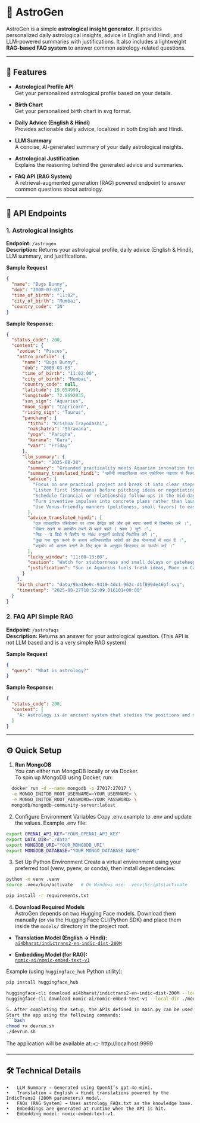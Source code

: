 # 🌌 AstroGen

AstroGen is a simple **astrological insight generator**. It provides personalized daily astrological insights, advice in English and Hindi, and LLM-powered summaries with justifications. It also includes a lightweight **RAG-based FAQ system** to answer common astrology-related questions.

---

## 🚀 Features

- **Astrological Profile API**  
  Get your personalized astrological profile based on your details.

- **Birth Chart**  
  Get your personalized birth chart in svg format.

- **Daily Advice (English & Hindi)**  
  Provides actionable daily advice, localized in both English and Hindi.

- **LLM Summary**  
  A concise, AI-generated summary of your daily astrological insights.

- **Astrological Justification**  
  Explains the reasoning behind the generated advice and summaries.

- **FAQ API (RAG System)**  
  A retrieval-augmented generation (RAG) powered endpoint to answer common questions about astrology.

---

## 📡 API Endpoints

### 1. **Astrological Insights**

**Endpoint:** `/astrogen`  
**Description:** Returns your astrological profile, daily advice (English & Hindi), LLM summary, and justifications.

**Sample Request**

```json
{
  "name": "Bugs Bunny",
  "dob": "2000-03-03",
  "time_of_birth": "11:02",
  "city_of_birth": "Mumbai",
  "country_code": "IN"
}
```

**Sample Response:**

```json
{
  "status_code": 200,
  "content": {
    "zodiac": "Pisces",
    "astro_profile": {
      "name": "Bugs Bunny",
      "dob": "2000-03-03",
      "time_of_birth": "11:02:00",
      "city_of_birth": "Mumbai",
      "country_code": null,
      "latitude": 19.054999,
      "longitude": 72.8692035,
      "sun_sign": "Aquarius",
      "moon_sign": "Capricorn",
      "rising_sign": "Taurus",
      "panchang": {
        "tithi": "Krishna Trayodashi",
        "nakshatra": "Shravana",
        "yoga": "Parigha",
        "karana": "Gara",
        "vaar": "Friday"
      },
      "llm_summary": {
        "date": "2025-08-28",
        "summary": "Grounded practicality meets Aquarian innovation today — use steady, patient action to make creative ideas tangible.",
        "summary_translated_hindi": "जमीनी व्यावहारिकता आज एक्वेरियन नवाचार से मिलती है रचनात्मक विचारों को मूर्त बनाने के लिए स्थिर रोगी कार्रवाई का उपयोग करें ।",
        "advice": [
          "Focus on one practical project and break it into clear steps.",
          "Listen first (Shravana) before pitching ideas or negotiating.",
          "Schedule financial or relationship follow-ups in the mid‑day window.",
          "Turn inventive impulses into concrete plans rather than launching something new.",
          "Use Venus‑friendly manners (politeness, small favors) to ease cooperation."
        ],
        "advice_translated_hindi": [
          "एक व्यावहारिक परियोजना पर ध्यान केंद्रित करें और इसे स्पष्ट चरणों में विभाजित करें ।",
          "विचार रखने या बातचीत करने से पहले पहले ( श्रवण ) सुनें ।",
          "मिड - डे विंडो में वित्तीय या संबंध अनुवर्ती कार्रवाई निर्धारित करें ।",
          "कुछ नया शुरू करने के बजाय आविष्कारशील आवेगों को ठोस योजनाओं में बदल दें ।",
          "सहयोग को आसान बनाने के लिए शुक्र के अनुकूल शिष्टाचार का उपयोग करें ।"
        ],
        "lucky_window": "11:00–13:00",
        "caution": "Watch for stubbornness and small delays or gatekeepers slowing progress.",
        "justification": "Sun in Aquarius fuels fresh ideas, Moon in Capricorn and Taurus rising ground you for disciplined, steady execution; Shravana favors listening, while Parigha/Gara and Krishna Trayodashi suggest minor obstacles; Friday (Venus) supports social/financial rapport."
      }
    },
    "birth_chart": "data/9ba18e9c-9410-4dc1-962c-d1f899de46bf.svg",
    "timestamp": "2025-08-27T18:52:09.016101+00:00"
  }
}
```

### 2. **FAQ API Simple RAG**

**Endpoint:** `/astrofaqs`  
**Description:** Returns an answer for your astrological question. (This API is not LLM based and is a very simple RAG system)

**Sample Request**

```json
{
  "query": "What is astrology?"
}
```

**Sample Response:**

```json
{
  "status_code": 200,
  "content": [
    "A: Astrology is an ancient system that studies the positions and movements of celestial bodies, like planets and stars, and interprets their supposed influence on human affairs and the natural world. It is a tool for self-exploration and understanding archetypal energies, not a predictive science."
  ]
}
```

---

## ⚙️ Quick Setup

1. **Run MongoDB**  
   You can either run MongoDB locally or via Docker.  
   To spin up MongoDB using Docker, run:

```bash
  docker run -d --name mongodb -p 27017:27017 \
  -e MONGO_INITDB_ROOT_USERNAME=<YOUR_USERNAME> \
  -e MONGO_INITDB_ROOT_PASSWORD=<YOUR_PASSWORD> \
  mongodb/mongodb-community-server:latest
```

2. Configure Environment Variables
   Copy .env.example to .env and update the values.
   Example .env file:

```bash
export OPENAI_API_KEY="YOUR_OPENAI_API_KEY"
export DATA_DIR="./data"
export MONGODB_URI="YOUR_MONGODB_URI"
export MONGODB_DATABASE="YOUR_MONGO_DATABASE_NAME"
```

3.	Set Up Python Environment
Create a virtual environment using your preferred tool (venv, pyenv, or conda), then install dependencies:

```bash
python -m venv .venv
source .venv/bin/activate   # On Windows use: .venv\Scripts\activate

pip install -r requirements.txt
```

4. **Download Required Models**  
  AstroGen depends on two Hugging Face models. Download them manually (or via the Hugging Face CLI/Python SDK) and place them inside the `models/` directory in the project root.  

  - **Translation Model (English → Hindi):**  
    [`ai4bharat/indictrans2-en-indic-dist-200M`](https://huggingface.co/ai4bharat/indictrans2-en-indic-dist-200M)  

  - **Embedding Model (for RAG):**  
    [`nomic-ai/nomic-embed-text-v1`](https://huggingface.co/nomic-ai/nomic-embed-text-v1)  

  Example (using `huggingface_hub` Python utility):  
  ```bash
  pip install huggingface_hub

  huggingface-cli download ai4bharat/indictrans2-en-indic-dist-200M --local-dir ./models/indictrans2-en-indic-dist-200M
  huggingface-cli download nomic-ai/nomic-embed-text-v1 --local-dir ./models/nomic-embed-text-v1

5. After completing the setup, the APIs defined in main.py can be used.
Start the app using the following commands:
```bash
chmod +x devrun.sh
./devrun.sh
```
The application will be available at:
👉 http://localhost:9999

---

## 🛠️ Technical Details

    •	LLM Summary → Generated using OpenAI’s gpt-4o-mini.
    •	Translation → English → Hindi translations powered by the IndicTrans2 (200M parameters) model.
    •	FAQs (RAG System) → Uses astrology_FAQs.txt as the knowledge base.
    •	Embeddings are generated at runtime when the API is hit.
    •	Embedding model: nomic-embed-text-v1.
